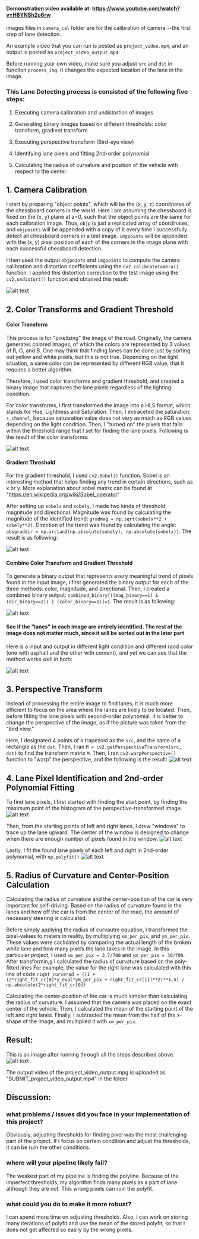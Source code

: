 
#### Demonstration video available at: https://www.youtube.com/watch?v=H8YNSh2o6rw
images files in `camera_cal` folder are for the calibration of camera --the first step of lane detection.

An example video that you can run is posted as `project_video.mp4`, and an output is posted as `project_video_output.mp4`.

Before running your own video, make sure you adjust `src` and `dst` in function `process_img`. It changes the expected location of the lane in the image.

### This Lane Detecting process is consisted of the following five steps:

1. Executing camera calibration and undistortion of images
2. Generating binary images based on different thresholds: color transform, gradient transform

3. Executing perspective transform (Bird-eye view)
4. Identifying lane pixels and fitting 2nd-order polynomial
5. Calculating the radius of curvature and position of the vehicle with respect to the center


## 1. Camera Calibration

I start by preparing "object points", which will be the (x, y, z) coordinates of the chessboard corners in the world. Here I am assuming the chessboard is fixed on the (x, y) plane at z=0, such that the object points are the same for each calibration image.  Thus, `objp` is just a replicated array of coordinates, and `objpoints` will be appended with a copy of it every time I successfully detect all chessboard corners in a test image.  `imgpoints` will be appended with the (x, y) pixel position of each of the corners in the image plane with each successful chessboard detection.  

I then used the output `objpoints` and `imgpoints` to compute the camera calibration and distortion coefficients using the `cv2.calibrateCamera()` function.  I applied this distortion correction to the test image using the `cv2.undistort()` function and obtained this result: 

[//]: # (Image References)
[image1]: ./writeup_images/writeup_img1.png "Undistorted"
[image2]: ./writeup_images/writeup_img2.png "COLOR_TRANSFORM"
[image3]: ./writeup_images/writeup_img3.png "Gradient"
[image4]: ./writeup_images/writeup_img4.png "Combined"
[image5]: ./writeup_images/writeup_img5.png "Combined_examples"
[image6]: ./writeup_images/writeup_img6.png "Perspective Transform"
[image7]: ./writeup_images/writeup_img7.png "Histogram"
[image8]: ./writeup_images/writeup_img8.png "Windows"
[image9]: ./writeup_images/writeup_img9.png "Polyfit"
[image10]: ./writeup_images/writeup_img10.png "Result"


![alt text][image1]



## 2. Color Transforms and Gradient Threshold
#### Color Transform
This process is for "pixelizing" the image of the road. Originally, the camera generates colored images, of which the colors are represented by 3 values of R, G, and B. One may think that finding lanes can be done just by sorting out yellow and white pixels, but this is not true. Depending on the light situation, a same color can be represented by different RGB value, that it requires a better algorithm.

Therefore, I used color transforms and gradient threshold, and created a binary image that captures the lane pixels regardless of the lighting condition.

For color transforms, I first transformed the image into a HLS format, which stands for Hue, Lightness and Saturation. Then, I extraceted the saturation: `s_channel`, because satuaration value does not vary as much as RGB values depending on the light condition. Then, I "turned on" the pixels that falls within the threshold range that I set for finding the lane pixels. Following is the result of the color transforms:


![alt text][image2]


#### Gradient Threshold
For the gradient threshold, I used `cv2.Sobel()` function. Sobel is an interesting method that helps finding any trend in certain directions, such as x or y. More explanation about sobel matrix can be found at "https://en.wikipedia.org/wiki/Sobel_operator"

After setting up `sobelx` and `sobely`, I made two kinds of threshold: magnitude and directional. Magnitude was found by calculating the magnitude of the identified trend: `gradmag = np.sqrt(sobelx**2 + sobely**2)`. Direction of the trend was found by calculating the angle: `absgraddir = np.arctan2(np.absolute(sobely), np.absolute(sobelx))`. The result is as following:

![alt text][image3]


#### Combine Color Transform and Gradient Threshold
To generate a binary output that represents every meaningful trend of pixels found in the input image, I first generated the binary output for each of the three methods: color, magnitude, and directional. Then, I created a combined binary output: `combined_binary[((mag_binary==1) & (dir_binary==1)) | (color_binary==1)]=1`. The result is as following:

![alt text][image4]

#### See if the "lanes" in each image are entirely identified. The rest of the image does not matter much, since it will be sorted out in the later part
Here is a input and output in different light condition and different raod color (one with asphalt and the other with cement), and yet we can see that the method works well in both:

![alt text][image5]

## 3. Perspective Transform
Instead of processing the entire image to find lanes, it is much more efficient to focus on the area where the lanes are likely to be located. Then, before fitting the lane pixels with second-order polynomial, it is better to change the perspective of the image, as if the picture was taken from the "bird view." 

Here, I designated 4 points of a trapezoid as the `src`, and the same of a rectangle as the `dst`. Then, I ran `M = cv2.getPerspectiveTransform(src, dst)` to find the transform matrix `M`. Then, I ran `cv2.warpPerspective()` function to "warp" the perspective, and the following is the result:
![alt text][image6]

## 4. Lane Pixel Identification and 2nd-order Polynomial Fitting
To find lane pixels, I first started with finding the start point, by finding the maximum point of the histogram of the perspective-transformed image. 
![alt text][image7]

Then, from the starting points of left and right lanes, I drew "windows" to trace up the lane upward. The center of the window is designed to change when there are enough number of pixels found in the window.
![alt text][image8]

Lastly, I fit the found lane pixels of each left and right in 2nd-order polynomial, with `np.polyfit()`
![alt text][image9]


## 5. Radius of Curvature and Center-Position Calculation
Calculating the radius of curvature and the center-position of the car is very important for self-driving. Based on the radius of curvature found in the lanes and how off the car is from the center of the road, the amount of necessary steering is calculated.

Before simply applying the radius of curvautre equation, I transformed the pixel-values to meters in reality, by multiplying `xm_per_pix`, and `ym_per_pix`. These values were caclulated by comparing the actual length of the broken white lane and how many pixels the lane takes in the image. In this particular project, I used `xm_per_pix = 3.7/700` and `ym_per_pix = 30/700`. After transformin,g I calculated the radius of curvature based on the poly-fitted lines
For example, the value for the right lane was calculated with this line of code.`right_curverad = ((1 + (2*right_fit_cr[0]*y_eval*ym_per_pix + right_fit_cr[1])**2)**1.5) / np.absolute(2*right_fit_cr[0])`

Calculating the center-position of the car is much simpler than calculating the radius of curvature. I assumed that the camera was placed on the exact center of the vehicle. Then, I calculated the mean of the starting point of the left and right lanes. Finally, I subtracted the mean from the half of the x-shape of the image, and multiplied it with `xm_per_pix`. 



## Result:
This is an image after running through all the steps described above.
![alt text][image10]

The output video of the project_video_output.mpg is uploaded as "SUBMIT_project_video_output.mp4" in the folder


## Discussion:
### what problems / issues did you face in your implementation of this project?
Obviously, adjusting thresholds for finding pixel was the most challenging part of the project. If I focus on certain condition and adjust the thresholds, it can be ruin the other conditions.

### where will your pipeline likely fail?
The weakest part of my pipeline is finding the polyline. Because of the imperfect thresholds, my algorithm finds many pixels as a part of lane although they are not. This wrong pixels can ruin the polyfit.

### what could you do to make it more robust?
I can spend more time on adjusting thresholds. Also, I can work on storing many iterations of polyfit and use the mean of the stored polyfit, so that I does not get affected so easily by the wrong pixels.
